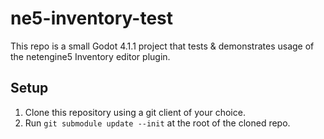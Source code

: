# ne5-inventory-test

This repo is a small Godot 4.1.1 project that tests & demonstrates usage of the netengine5 Inventory editor plugin.

## Setup

1. Clone this repository using a git client of your choice.
2. Run `git submodule update --init` at the root of the cloned repo.
